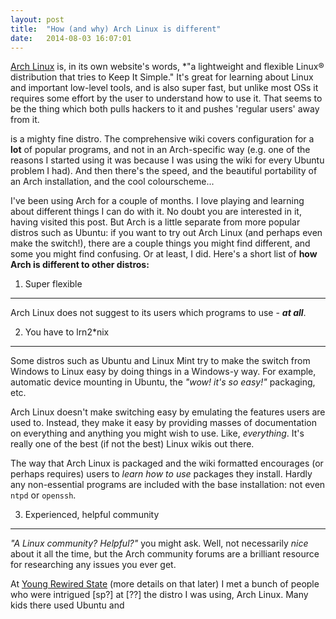```yaml
---
layout: post
title:  "How (and why) Arch Linux is different"
date:   2014-08-03 16:07:01
---
```


[Arch Linux](https://www.archlinux.org) is, in its own website's words, *"a
lightweight and flexible Linux® distribution that tries to Keep It Simple."
It's great for learning about Linux and important low-level tools, and is also
super fast, but unlike most OSs it requires some effort by the user to
understand how to use it. That seems to be the thing which both pulls hackers
to it and pushes 'regular users' away from it.



is a mighty fine distro. The comprehensive wiki covers
configuration for a **lot** of popular programs, and not in an
Arch-specific way (e.g. one of the reasons I started using it was because I was
using the wiki for every Ubuntu problem I had). And then there's the speed, and
the beautiful portability of an Arch installation, and the cool colourscheme...

I've been using Arch for a couple of months. I love playing and learning about
different things I can do with it. No doubt you are interested in it, having
visited this post. But Arch is a little separate from more popular distros such
as Ubuntu: if you want to try out Arch Linux (and perhaps even make the
switch!), there are a couple things you might find different, and some you
might find confusing. Or at least, I did. Here's a short list of **how Arch is
different to other distros:**


1. Super flexible
-----------------

Arch Linux does not suggest to its users which programs to use - ***at all***.


2. You have to lrn2\*nix
------------------------

Some distros such as Ubuntu and Linux Mint try to make the switch from Windows
to Linux easy by doing things in a Windows-y way. For example, automatic device
mounting in Ubuntu, the *"wow! it's so easy!"* packaging, etc.

Arch Linux doesn't make switching easy by emulating the features users are used
to. Instead, they make it easy by providing masses of documentation on
everything and anything you might wish to use. Like, *everything*. It's really
one of the best (if not the best) Linux wikis out there.

The way that Arch Linux is packaged and the wiki formatted encourages (or
perhaps requires) users to *learn how to use* packages they install. Hardly any
non-essential programs are included with the base installation: not even `ntpd`
or `openssh`.


3. Experienced, helpful community
---------------------------------

*"A Linux community? Helpful?"* you might ask. Well, not necessarily *nice*
about it all the time, but the Arch community forums are a brilliant resource
for researching any issues you ever get.





At [Young Rewired State](YRS) (more details on that later) I met a bunch of
people who were intrigued [sp?] at [??] the distro I was using, Arch Linux.
Many kids there used Ubuntu and 
